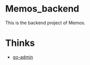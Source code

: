 # Memos_backend
This is the backend project of Memos.

# Thinks
- [go-admin](https://github.com/go-admin-team/go-admin)
